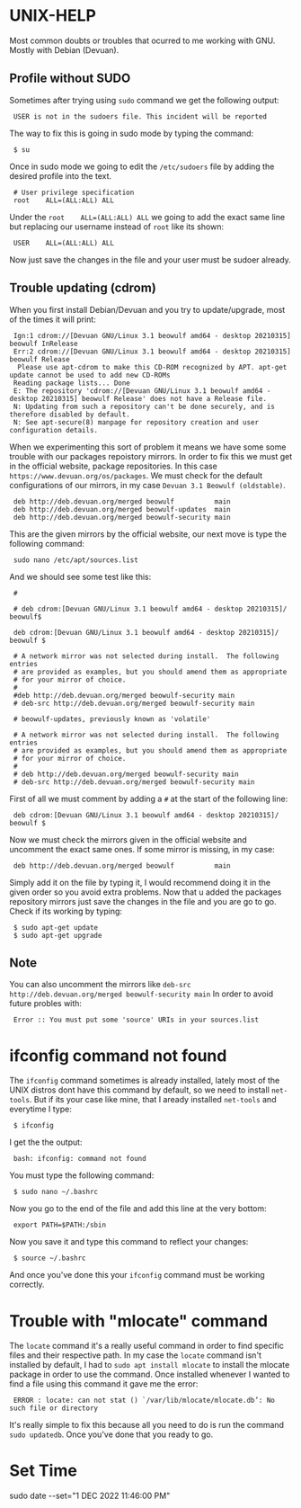 # UNIX-HELP
Most common doubts or troubles that ocurred to me working with GNU. Mostly with Debian (Devuan).

## Profile without SUDO
Sometimes after trying using `sudo` command we get the following output:

     USER is not in the sudoers file. This incident will be reported
 
The way to fix this is going in sudo mode by typing the command:
 
     $ su
 
Once in sudo mode we going to edit the `/etc/sudoers` file by adding the desired profile into the text.
 
     # User privilege specification
     root    ALL=(ALL:ALL) ALL
 
Under the `root    ALL=(ALL:ALL) ALL` we going to add the exact same line but replacing our username instead of `root` like its shown:

     USER    ALL=(ALL:ALL) ALL

Now just save the changes in the file and your user must be sudoer already.

## Trouble updating (cdrom)
When you first install Debian/Devuan and you try to update/upgrade, most of the times it will print:

     Ign:1 cdrom://[Devuan GNU/Linux 3.1 beowulf amd64 - desktop 20210315] beowulf InRelease
     Err:2 cdrom://[Devuan GNU/Linux 3.1 beowulf amd64 - desktop 20210315] beowulf Release
      Please use apt-cdrom to make this CD-ROM recognized by APT. apt-get update cannot be used to add new CD-ROMs
     Reading package lists... Done
     E: The repository 'cdrom://[Devuan GNU/Linux 3.1 beowulf amd64 - desktop 20210315] beowulf Release' does not have a Release file.
     N: Updating from such a repository can't be done securely, and is therefore disabled by default.
     N: See apt-secure(8) manpage for repository creation and user configuration details.

When we experimenting this sort of problem it means we have some some trouble with our packages repoistory mirrors. In order to fix this we must get in the official website, package repositories. In this case `https://www.devuan.org/os/packages`. We must check for the default configurations of our mirrors, in my case `Devuan 3.1 Beowulf (oldstable)`.

     deb http://deb.devuan.org/merged beowulf          main
     deb http://deb.devuan.org/merged beowulf-updates  main
     deb http://deb.devuan.org/merged beowulf-security main

This are the given mirrors by the official website, our next move is type the following command:

     sudo nano /etc/apt/sources.list

And we should see some test like this:

     # 

     # deb cdrom:[Devuan GNU/Linux 3.1 beowulf amd64 - desktop 20210315]/ beowulf$

     deb cdrom:[Devuan GNU/Linux 3.1 beowulf amd64 - desktop 20210315]/ beowulf $

     # A network mirror was not selected during install.  The following entries
     # are provided as examples, but you should amend them as appropriate
     # for your mirror of choice.
     #
     #deb http://deb.devuan.org/merged beowulf-security main
     # deb-src http://deb.devuan.org/merged beowulf-security main

     # beowulf-updates, previously known as 'volatile'
     
     # A network mirror was not selected during install.  The following entries
     # are provided as examples, but you should amend them as appropriate
     # for your mirror of choice.
     #
     # deb http://deb.devuan.org/merged beowulf-security main
     # deb-src http://deb.devuan.org/merged beowulf-security main

First of all we must comment by adding a `#` at the start of the following line:

     deb cdrom:[Devuan GNU/Linux 3.1 beowulf amd64 - desktop 20210315]/ beowulf $

Now we must check the mirrors given in the official website and uncomment the exact same ones. If some mirror is missing, in my case:

     deb http://deb.devuan.org/merged beowulf          main

Simply add it on the file by typing it, I would recommend doing it in the given order so you avoid extra problems. Now that u added the packages repository mirrors just save the changes in the file and you are go to go. Check if its working by typing:

     $ sudo apt-get update
     $ sudo apt-get upgrade

## Note
You can also uncomment the mirrors like `deb-src http://deb.devuan.org/merged beowulf-security main` In order to avoid future probles with:

     Error :: You must put some 'source' URIs in your sources.list

# ifconfig command not found
The `ifconfig` command sometimes is already installed, lately most of the UNIX distros dont have this command by default, so we need to install `net-tools`. But if its your case like mine, that I aready installed `net-tools` and everytime I type:

     $ ifconfig
    
I get the the output:

     bash: ifconfig: command not found

You must type the following command:

     $ sudo nano ~/.bashrc

Now you go to the end of the file and add this line at the very bottom:

     export PATH=$PATH:/sbin

Now you save it and type this command to reflect your changes:

     $ source ~/.bashrc

And once you've done this your `ifconfig` command must be working correctly.

# Trouble with "mlocate" command
The `locate` command it's a really useful command in order to find specific files and their respective path. In my case the `locate` command isn't installed by default, I had to `sudo apt install mlocate` to install the mlocate package in order to use the command. Once installed whenever I wanted to find a file using this command it gave me the error:

     ERROR : locate: can not stat () `/var/lib/mlocate/mlocate.db’: No such file or directory

It's really simple to fix this because all you need to do is run the command `sudo updatedb`. Once you've done that you ready to go.

# Set Time
sudo date --set="1 DEC 2022 11:46:00 PM"

